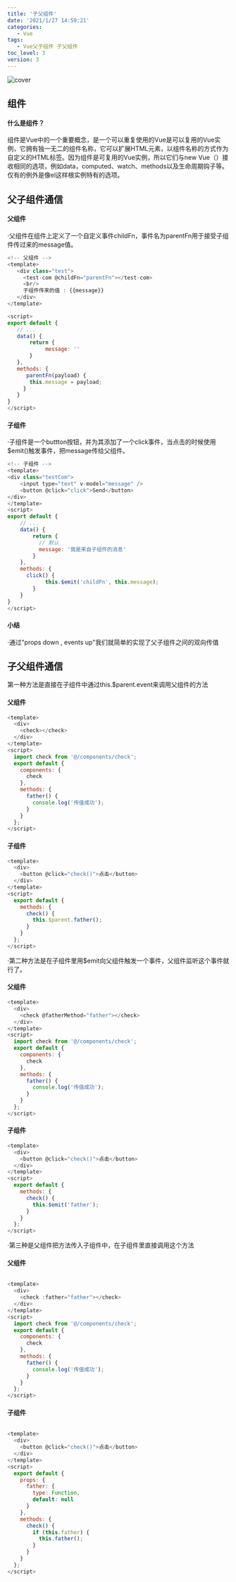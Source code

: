 ```yaml
---
title: '子父组件'
date: '2021/1/27 14:59:21'
categories:
   - Vue
tags:
   - Vue父子组件 子父组件
toc_level: 3
version: 3
---
```

![cover](images/river.png)

## 组件
#### 什么是组件？

   组件是Vue中的一个重要概念，是一个可以重复使用的Vue是可以复用的Vue实例，它拥有独一无二的组件名称，它可以扩展HTML元素，以组件名称的方式作为自定义的HTML标签。因为组件是可复用的Vue实例，所以它们与new Vue（）接收相同的选项，例如data，computed、watch、methods以及生命周期钩子等。仅有的例外是像el这样根实例特有的选项。

## 父子组件通信
 #### 父组件
 ·父组件在组件上定义了一个自定义事件childFn，事件名为parentFn用于接受子组件传过来的message值。
 ```js
<!-- 父组件 -->
<template>
    <div class="test">
      <test-com @childFn="parentFn"></test-com>
      <br/> 
      子组件传来的值 : {{message}}
    </div>
</template>

<script>
export default {
    // ...
    data() {
        return {
             message: ''
        }
    },
    methods: {
       parentFn(payload) {
        this.message = payload;
      }
    }
}
</script>
```
#### 子组件
·子组件是一个buttton按钮，并为其添加了一个click事件，当点击的时候使用$emit()触发事件，把message传给父组件。
```js
<!-- 子组件 -->
<template> 
<div class="testCom">
    <input type="text" v-model="message" />
    <button @click="click">Send</button>
</div>
</template>
<script>
export default {
    // ...
    data() {
        return {
          // 默认
          message: '我是来自子组件的消息'
        }
    },
    methods: {
      click() {
            this.$emit('childFn', this.message);
        }
    }    
}
</script>
```
#### 小结

·通过"props down , events up"我们就简单的实现了父子组件之间的双向传值

## 子父组件通信
第一种方法是直接在子组件中通过this.$parent.event来调用父组件的方法

#### 父组件
```js
<template>
  <div>
    <check></check>
  </div>
</template>
<script>
  import check from '@/components/check';
  export default {
    components: {
      check
    },
    methods: {
      father() {
        console.log('传值成功');
      }
    }
  };
</script>
```
#### 子组件
```js
<template>
  <div>
    <button @click="check()">点击</button>
  </div>
</template>
<script>
  export default {
    methods: {
      check() {
        this.$parent.father();
      }
    }
  };
</script>
```
·第二种方法是在子组件里用$emit向父组件触发一个事件，父组件监听这个事件就行了。

#### 父组件
```js
<template>
  <div>
    <check @fatherMethod="father"></check>
  </div>
</template>
<script>
  import check from '@/components/check';
  export default {
    components: {
      check
    },
    methods: {
      father() {
        console.log('传值成功');
      }
    }
  };
</script>
```
#### 子组件
```js
<template>
  <div>
    <button @click="check()">点击</button>
  </div>
</template>
<script>
  export default {
    methods: {
      check() {
        this.$emit('father');
      }
    }
  };
</script>
```

·第三种是父组件把方法传入子组件中，在子组件里直接调用这个方法
#### 父组件
```js

<template>
  <div>
    <check :father="father"></check>
  </div>
</template>
<script>
  import check from '@/components/check';
  export default {
    components: {
      check
    },
    methods: {
      father() {
        console.log('传值成功');
      }
    }
  };
</script>
```
#### 子组件
```js

<template>
  <div>
    <button @click="check()">点击</button>
  </div>
</template>
<script>
  export default {
    props: {
      father: {
        type: Function,
        default: null
      }
    },
    methods: {
      check() {
        if (this.father) {
          this.father();
        }
      }
    }
  };
</script>
```
